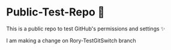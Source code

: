 # Public-Test-Repo 🧪
This is a public repo to test GitHub's permissions and settings ✨

I am making a change on Rory-TestGitSwitch branch
